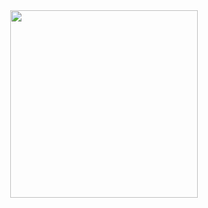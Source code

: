 <div id="header" align="center">
  <img src="https://media.giphy.com/media/Dh5q0sShxgp13DwrvG/giphy.gif?cid=790b7611tu6tn2uyk310cip4dxdecsvp6b06tgjthvg754mf&ep=v1_gifs_search&rid=giphy.gif&ct=g" width="300"/>
</div>
